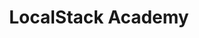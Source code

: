 ---
title: "LocalStack Academy"
linkTitle: "LocalStack Academy"
weight: 30
description: >
  Welcome to our comprehensive LocalStack e-course! Whether you're a seasoned developer or just starting
  your cloud journey, this course is tailored to equip you with the essential knowledge to harness the power of LocalStack.
  Dive into the world of LocalStack, where you'll not only expedite your development process but also enhance your efficiency
  in building and testing cloud applications.
cascade:
  type: docs
slug: academy
dev_hub: true
type: academy
---